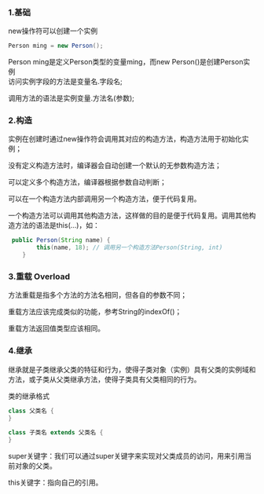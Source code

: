 ### 1.基础
new操作符可以创建一个实例
```java
Person ming = new Person();
```
Person ming是定义Person类型的变量ming，而new Person()是创建Person实例  
访问实例字段的方法是变量名.字段名;  

调用方法的语法是实例变量.方法名(参数);
### 2.构造
实例在创建时通过new操作符会调用其对应的构造方法，构造方法用于初始化实例；

没有定义构造方法时，编译器会自动创建一个默认的无参数构造方法；

可以定义多个构造方法，编译器根据参数自动判断；

可以在一个构造方法内部调用另一个构造方法，便于代码复用。

一个构造方法可以调用其他构造方法，这样做的目的是便于代码复用。调用其他构造方法的语法是this(…)，如： 
```java
 public Person(String name) {
        this(name, 18); // 调用另一个构造方法Person(String, int)
    }
```
### 3.重载 Overload
方法重载是指多个方法的方法名相同，但各自的参数不同；

重载方法应该完成类似的功能，参考String的indexOf()；

重载方法返回值类型应该相同。

### 4.继承
继承就是子类继承父类的特征和行为，使得子类对象（实例）具有父类的实例域和方法，或子类从父类继承方法，使得子类具有父类相同的行为。  

类的继承格式
```java
class 父类名 {
}
 
class 子类名 extends 父类名 {
}
```

super关键字：我们可以通过super关键字来实现对父类成员的访问，用来引用当前对象的父类。

this关键字：指向自己的引用。